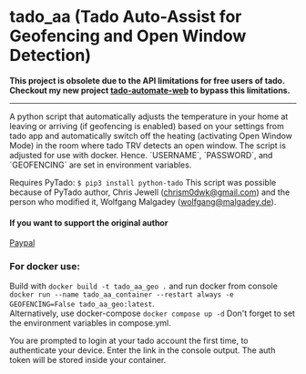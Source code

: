 # tado_aa (Tado Auto-Assist for Geofencing and Open Window Detection)

**This project is obsolete due to the API limitations for free users of tado.**  
**Checkout my new project [tado-automate-web](https://github.com/mzettwitz/tado-automate-web) to bypass this limitations.**

---

A python script that automatically adjusts the temperature in your home at leaving or arriving (if geofencing is enabled) based on your settings from tado app and automatically switch off the heating (activating Open Window Mode) in the room where tado TRV detects an open window. The script is adjusted for use with docker. Hence. ´USERNAME´, ´PASSWORD´, and ´GEOFENCING´ are set in environment variables.

Requires PyTado: `$ pip3 install python-tado`
This script was possible because of PyTado author, Chris Jewell (chrism0dwk@gmail.com) and the person who modified it, Wolfgang Malgadey (wolfgang@malgadey.de).

#### If you want to support the original author
[Paypal](https://paypal.me/adrianslabu)

### For docker use:
Build with `docker build -t tado_aa_geo .` and run docker from console `docker run --name tado_aa_container --restart always -e GEOFENCING=False tado_aa_geo:latest`.  
Alternatively, use docker-compose `docker compose up -d` Don't forget to set the environment variables in compose.yml.

You are prompted to login at your tado account the first time, to authenticate your device. Enter the link in the console output. The auth token will be stored inside your container.
